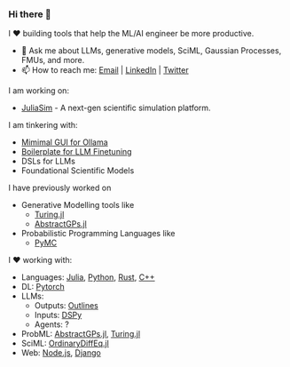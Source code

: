 ### Hi there 👋

I ❤️ building tools that help the ML/AI engineer be more productive.


- 💬 Ask me about LLMs, generative models, SciML, Gaussian Processes, FMUs, and more.
- 📫 How to reach me: [Email](mailto:sharanyalburgi@gmail.com) | [LinkedIn](https://www.linkedin.com/in/sharanry/) | [Twitter](https://twitter.com/sharanry)

I am working on:
- [JuliaSim](https://info.juliahub.com/products/juliasim) - A next-gen scientific simulation platform.

I am tinkering with:
- [Mimimal GUI for Ollama](https://github.com/sharanry/minimal_llm_gui)
- [Boilerplate for LLM Finetuning](https://github.com/sharanry/llm_finetune_boilerplate)
- DSLs for LLMs
- Foundational Scientific Models

I have previously worked on 
- Generative Modelling tools like 
    - [Turing.jl](https://github.com/TuringLang/Turing.jl)
    - [AbstractGPs.jl](https://github.com/sharanry/AbstractGPs.jl)
- Probabilistic Programming Languages like 
    - [PyMC](https://github.com/pymc-devs/pymc)

I ❤️ working with:
- Languages: [Julia](https://julialang.org/), [Python](https://www.python.org/), [Rust](https://www.rust-lang.org/), [C++](https://en.wikipedia.org/wiki/C%2B%2B)
- DL: [Pytorch](https://pytorch.org/)
- LLMs: 
  - Outputs: [Outlines](https://outlines-dev.github.io/outlines/)
  - Inputs: [DSPy](https://dspy-docs.vercel.app/)
  - Agents: ?
- ProbML: [AbstractGPs.jl](https://github.com/JuliaGaussianProcesses/AbstractGPs.jl), [Turing.jl](https://github.com/TuringLang/Turing.jl)
- SciML: [OrdinaryDiffEq.jl](https://github.com/SciML/OrdinaryDiffEq.jl)
- Web: [Node.js](https://nodejs.org/), [Django](https://www.djangoproject.com/)


